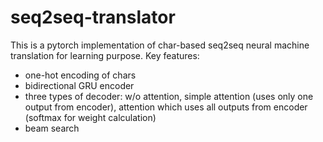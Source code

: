 # seq2seq-translator
This is a pytorch implementation of char-based seq2seq neural machine translation for learning purpose.
Key features:
- one-hot encoding of chars
- bidirectional GRU encoder
- three types of decoder: w/o attention, simple attention (uses only one output from encoder), attention which uses all outputs from encoder (softmax for weight calculation)
- beam search

